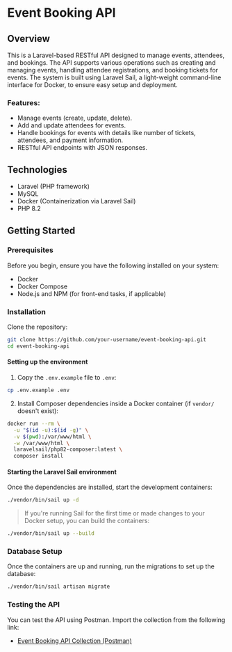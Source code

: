 
# Event Booking API

## Overview

This is a Laravel-based RESTful API designed to manage events, attendees, and bookings. The API supports various operations such as creating and managing events, handling attendee registrations, and booking tickets for events. The system is built using Laravel Sail, a light-weight command-line interface for Docker, to ensure easy setup and deployment.

### Features:
- Manage events (create, update, delete).
- Add and update attendees for events.
- Handle bookings for events with details like number of tickets, attendees, and payment information.
- RESTful API endpoints with JSON responses.

## Technologies

- Laravel (PHP framework)
- MySQL
- Docker (Containerization via Laravel Sail)
- PHP 8.2

## Getting Started

### Prerequisites

Before you begin, ensure you have the following installed on your system:

- Docker
- Docker Compose
- Node.js and NPM (for front-end tasks, if applicable)

### Installation

Clone the repository:

```bash
git clone https://github.com/your-username/event-booking-api.git
cd event-booking-api
```

#### Setting up the environment

1. Copy the `.env.example` file to `.env`:

```bash
cp .env.example .env
```

2. Install Composer dependencies inside a Docker container (if `vendor/` doesn't exist):

```bash
docker run --rm \
  -u "$(id -u):$(id -g)" \
  -v $(pwd):/var/www/html \
  -w /var/www/html \
  laravelsail/php82-composer:latest \
  composer install
```

#### Starting the Laravel Sail environment

Once the dependencies are installed, start the development containers:

```bash
./vendor/bin/sail up -d
```

> If you're running Sail for the first time or made changes to your Docker setup, you can build the containers:

```bash
./vendor/bin/sail up --build
```

### Database Setup

Once the containers are up and running, run the migrations to set up the database:

```bash
./vendor/bin/sail artisan migrate
```

### Testing the API

You can test the API using Postman. Import the collection from the following link:

- [Event Booking API Collection (Postman)](https://elements.getpostman.com/redirect?entityId=32389459-75ebb38d-178a-4cd4-b837-cb0b15babeba&entityType=collection)

